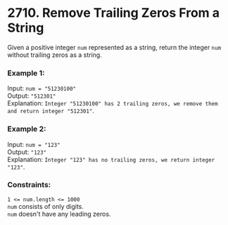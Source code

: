 # 2710. Remove Trailing Zeros From a String   
   
Given a positive integer ```num``` represented as a string, return the integer ```num``` without trailing zeros as a string.   
   
### **Example 1:**   
Input: ```num = "51230100"```   
Output: ```"512301"```   
Explanation: ```Integer "51230100" has 2 trailing zeros, we remove them and return integer "512301"```.   
   
### **Example 2:**   
Input: ```num = "123"```   
Output: ```"123"```   
Explanation: ```Integer "123" has no trailing zeros, we return integer "123"```.   
   
### **Constraints:**   
```1 <= num.length <= 1000```   
```num``` consists of only digits.   
```num``` doesn't have any leading zeros.   